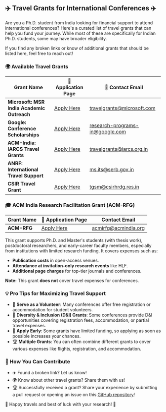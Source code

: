 ## ✈️ Travel Grants for International Conferences ✈️

Are you a Ph.D. student from India looking for financial support to attend international conferences? Here's a curated list of travel grants that can help you fund your journey. While most of these are specifically for Indian Ph.D. students, some may have broader eligibility.

If you find any broken links or know of additional grants that should be listed here, feel free to reach out!

### 🌍 Available Travel Grants

| **Grant Name**                             | 📄 **Application Page**                                                                             | 📧 **Contact Email**                                                      |
| ------------------------------------------ | --------------------------------------------------------------------------------------------------- | ------------------------------------------------------------------------- |
| **Microsoft: MSR India Academic Outreach** | [Apply Here](https://www.microsoft.com/en-us/research/academic-program/academic-outreach/)          | [travelgrants@microsoft.com](mailto:travelgrants@microsoft.com)           |
| **Google: Conference Scholarships**        | [Apply Here](https://buildyourfuture.withgoogle.com/scholarships/google-conference-scholarships)    | [research-programs-in@google.com](mailto:research-programs-in@google.com) |
| **ACM-India: IARCS Travel Grants**         | [Apply Here](https://www.iarcs.org.in/activities/grants.php)                                        | [travelgrants@iarcs.org.in](mailto:travelgrants@iarcs.org.in)             |
| **ANRF: International Travel Support**     | [Apply Here](https://anrfonline.in/ANRF/its)                                                        | [ms.its@serb.gov.in](mailto:ms.its@anrf.gov.in)                           |
| **CSIR Travel Grant**                      | [Apply Here](https://csirhrdg.res.in/Home/Index/1/InPage/51/14)                                     | [tgsm@csirhrdg.res.in](mailto:tgsm@csirhrdg.res.in)                       |

### 🎓 ACM India Research Facilitation Grant (ACM-RFG)

| **Grant Name**                                      | 📄 **Application Page**                                                     |  **Contact Email**                                                            |
| ----------- | --------------------------------------------------------------------------- | ------------------------------------------------------------------------------- |
| **ACM-RFG** | [Apply Here](https://india.acm.org/research/research-facilitation-grant) | [acmirfg@acmindia.org](acmirfg@acmindia.org) |

This grant supports Ph.D. and Master's students (with thesis work), postdoctoral researchers, and early-career faculty members, especially from institutions with limited research funding. It covers expenses such as:
- **Publication costs** in open-access venues.
- **Attendance at invitation-only research events** like HLF.
- **Additional page charges** for top-tier journals and conferences.

**Note:** This grant **does not** cover travel expenses for conferences.

### 💡 Pro Tips for Maximizing Travel Support

- 🤝 **Serve as a Volunteer**: Many conferences offer free registration or accommodation for student volunteers.
- 🌈 **Diversity & Inclusion (D&I) Grants**: Some conferences provide D&I opportunities covering registration fees, accommodation, or partial travel expenses.
- 🎯 **Apply Early**: Some grants have limited funding, so applying as soon as possible increases your chances.
- 🏆 **Multiple Grants**: You can often combine different grants to cover various expenses like flights, registration, and accommodation.

### 🛫 How You Can Contribute

- ✈️ Found a broken link? Let us know!
- 🌍 Know about other travel grants? Share them with us!
- 🏆 Successfully received a grant? Share your experience by submitting a pull request or opening an issue on this [GitHub repository](https://github.com/AdhyaSuman/International_Travel_Grants/)!

🌟 Happy travels and best of luck with your research! 🌟

